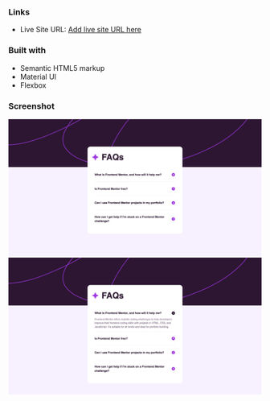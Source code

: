 ### Links

- Live Site URL: [Add live site URL here](https://your-live-site-url.com)

### Built with

- Semantic HTML5 markup
- Material UI
- Flexbox

### Screenshot

![](./screenshot-1.jpeg)
![](./screenshot-2.jpeg)
